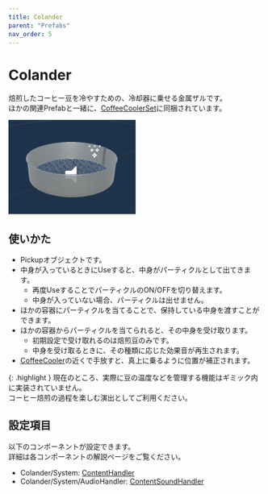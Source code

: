 ```yaml
---
title: Colander
parent: "Prefabs"
nav_order: 5
---
```


# Colander

焙煎したコーヒー豆を冷やすための、冷却器に乗せる金属ザルです。  
ほかの関連Prefabと一緒に、[CoffeeCoolerSet]に同梱されています。

<img src="/assets/images/prefabs/Colander.png" width="50%" alt="picture of colander.">


## 使いかた

- Pickupオブジェクトです。
- 中身が入っているときにUseすると、中身がパーティクルとして出てきます。
  - 再度UseすることでパーティクルのON/OFFを切り替えます。
  - 中身が入っていない場合、パーティクルは出せません。
- ほかの容器にパーティクルを当てることで、保持している中身を渡すことができます。
- ほかの容器からパーティクルを当てられると、その中身を受け取ります。
  - 初期設定で受け取れるのは焙煎豆のみです。
  - 中身を受け取るときに、その種類に応じた効果音が再生されます。
- [CoffeeCooler]の近くで手放すと、真上に乗るように位置が補正されます。

{: .highlight }
現在のところ、実際に豆の温度などを管理する機能はギミック内に実装されていません。  
コーヒー焙煎の過程を楽しむ演出としてご利用ください。


## 設定項目

以下のコンポーネントが設定できます。  
詳細は各コンポーネントの解説ページをご覧ください。

- Colander/System: [ContentHandler]
- Colander/System/AudioHandler: [ContentSoundHandler]



[CoffeeCoolerSet]: /docs/prefabs/CoffeeCoolerSet
[CoffeeCooler]: /docs/prefabs/CoffeeCooler
[ContentHandler]: /docs/udon/ContentHandler
[ContentSoundHandler]: /docs/udon/ContentSoundHandler

